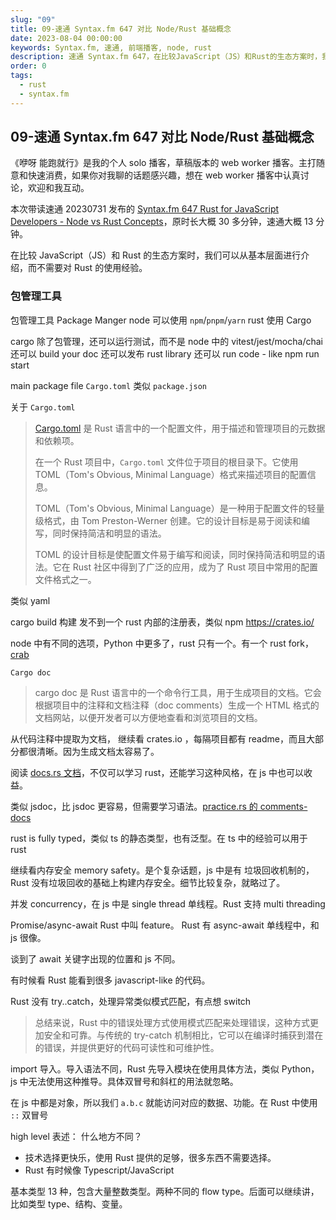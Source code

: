 ```yaml
---
slug: "09"
title: 09-速通 Syntax.fm 647 对比 Node/Rust 基础概念
date: 2023-08-04 00:00:00
keywords: Syntax.fm, 速通, 前端播客, node, rust
description: 速通 Syntax.fm 647，在比较JavaScript（JS）和Rust的生态方案时，我们可以从基本层面进行介绍，而不需要对Rust的使用经验。
order: 0
tags:
  - rust
  - syntax.fm
---
```


## 09-速通 Syntax.fm 647 对比 Node/Rust 基础概念

《咿呀 能跑就行》是我的个人 solo 播客，草稿版本的 web worker 播客。主打随意和快速消费，如果你对我聊的话题感兴趣，想在 web worker 播客中认真讨论，欢迎和我互动。

本次带读速通 20230731 发布的 [Syntax.fm 647 Rust for JavaScript Developers - Node vs Rust Concepts](https://syntax.fm/show/647/rust-for-javascript-developers-node-vs-rust-concepts)，原时长大概 30 多分钟，速通大概 13 分钟。

在比较 JavaScript（JS）和 Rust 的生态方案时，我们可以从基本层面进行介绍，而不需要对 Rust 的使用经验。

### 包管理工具

包管理工具 Package Manger
node 可以使用 `npm`/`pnpm`/`yarn`
rust 使用 Cargo

cargo 除了包管理，还可以运行测试，而不是 node 中的 vitest/jest/mocha/chai
还可以 build your doc
还可以发布 rust library
还可以 run code - like npm run start

main package file `Cargo.toml` 类似 `package.json`

关于 `Cargo.toml`

> [Cargo.toml](https://toml.io/en/) 是 Rust 语言中的一个配置文件，用于描述和管理项目的元数据和依赖项。
>
> 在一个 Rust 项目中，`Cargo.toml` 文件位于项目的根目录下。它使用 TOML（Tom's Obvious, Minimal Language）格式来描述项目的配置信息。
>
> TOML（Tom's Obvious, Minimal Language）是一种用于配置文件的轻量级格式，由 Tom Preston-Werner 创建。它的设计目标是易于阅读和编写，同时保持简洁和明显的语法。
>
> TOML 的设计目标是使配置文件易于编写和阅读，同时保持简洁和明显的语法。它在 Rust 社区中得到了广泛的应用，成为了 Rust 项目中常用的配置文件格式之一。

类似 yaml

cargo build 构建
发不到一个 rust 内部的注册表，类似 npm
<https://crates.io/>

node 中有不同的选项，Python 中更多了，rust 只有一个。有一个 rust fork， [crab](https://github.com/crablang/crab)

`Cargo doc`

> cargo doc 是 Rust 语言中的一个命令行工具，用于生成项目的文档。它会根据项目中的注释和文档注释（doc comments）生成一个 HTML 格式的文档网站，以便开发者可以方便地查看和浏览项目的文档。

从代码注释中提取为文档，
继续看 crates.io ，每隔项目都有 readme，而且大部分都很清晰。因为生成文档太容易了。

阅读 [docs.rs 文档](https://docs.rs/)，不仅可以学习 rust，还能学习这种风格，在 js 中也可以收益。

类似 jsdoc，比 jsdoc 更容易，但需要学习语法。[practice.rs 的 comments-docs](https://practice.rs/comments-docs.html)

rust is fully typed，类似 ts 的静态类型，也有泛型。在 ts 中的经验可以用于 rust

继续看内存安全 memory safety。是个复杂话题，js 中是有 垃圾回收机制的，Rust 没有垃圾回收的基础上构建内存安全。细节比较复杂，就略过了。

并发 concurrency，在 js 中是 single thread 单线程。Rust 支持 multi threading

Promise/async-await Rust 中叫 feature。 Rust 有 async-await 单线程中，和 js 很像。

谈到了 await 关键字出现的位置和 js 不同。

有时候看 Rust 能看到很多 javascript-like 的代码。

Rust 没有 try..catch，处理异常类似模式匹配，有点想 switch

> 总结来说，Rust 中的错误处理方式使用模式匹配来处理错误，这种方式更加安全和可靠。与传统的 try-catch 机制相比，它可以在编译时捕获到潜在的错误，并提供更好的代码可读性和可维护性。

import 导入。导入语法不同，Rust 先导入模块在使用具体方法，类似 Python，js 中无法使用这种推导。具体双冒号和斜杠的用法就忽略。

在 js 中都是对象，所以我们 `a.b.c` 就能访问对应的数据、功能。在 Rust 中使用 `::` 双冒号

high level 表述：
什么地方不同？

- 技术选择更快乐，使用 Rust 提供的足够，很多东西不需要选择。
- Rust 有时候像 Typescript/JavaScript

基本类型 13 种，包含大量整数类型。两种不同的 flow type。后面可以继续讲，比如类型 type、结构、变量。
